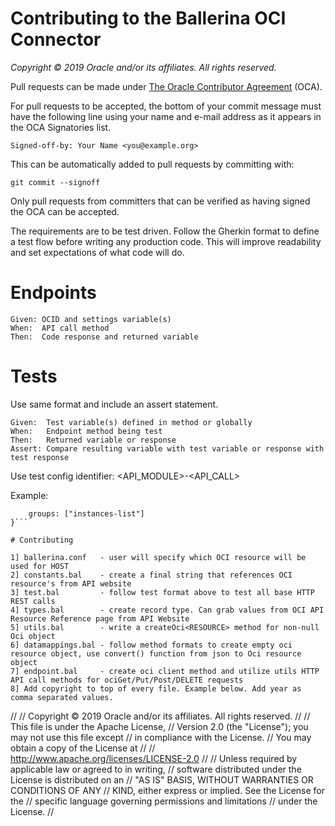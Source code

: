 # Contributing to the Ballerina OCI Connector

*Copyright © 2019 Oracle and/or its affiliates. All rights reserved.*

Pull requests can be made under
[The Oracle Contributor Agreement](https://www.oracle.com/technetwork/community/oca-486395.html)
(OCA).

For pull requests to be accepted, the bottom of your commit message must have the following line using your name and
e-mail address as it appears in the OCA Signatories list.

```
Signed-off-by: Your Name <you@example.org>
```

This can be automatically added to pull requests by committing with:

```
git commit --signoff
````

Only pull requests from committers that can be verified as having
signed the OCA can be accepted.


The requirements are to be test driven. Follow the Gherkin format to define a test flow before writing any production code. This will improve readability and set expectations of what code will do.

# Endpoints

```
Given: OCID and settings variable(s)
When:  API call method
Then:  Code response and returned variable
```

# Tests 

Use same format and include an assert statement.

```
Given:  Test variable(s) defined in method or globally
When:   Endpoint method being test
Then:   Returned variable or response
Assert: Compare resulting variable with test variable or response with test response
```

Use test config identifier: <API_MODULE>-<API_CALL>

Example:
```@test:Config{
    groups: ["instances-list"]
}```

# Contributing

1] ballerina.conf   - user will specify which OCI resource will be used for HOST
2] constants.bal    - create a final string that references OCI resource's from API website
3] test.bal         - follow test format above to test all base HTTP REST calls 
4] types.bal        - create record type. Can grab values from OCI API Resource Reference page from API Website
5] utils.bal        - write a createOci<RESOURCE> method for non-null Oci object
6] datamappings.bal - follow method formats to create empty oci resource object, use convert() function from json to Oci resource object
7] endpoint.bal     - create oci client method and utilize utils HTTP API call methods for ociGet/Put/Post/DELETE requests
8] Add copyright to top of every file. Example below. Add year as comma separated values.    

```
//
// Copyright © 2019 Oracle and/or its affiliates. All rights reserved.
//
// This file is under the Apache License,
// Version 2.0 (the "License"); you may not use this file except
// in compliance with the License.
// You may obtain a copy of the License at
//
// http://www.apache.org/licenses/LICENSE-2.0
//
// Unless required by applicable law or agreed to in writing,
// software distributed under the License is distributed on an
// "AS IS" BASIS, WITHOUT WARRANTIES OR CONDITIONS OF ANY
// KIND, either express or implied.  See the License for the
// specific language governing permissions and limitations
// under the License.
//
```

